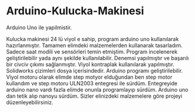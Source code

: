 # Arduino-Kulucka-Makinesi
Arduino Uno ile yapilmistir.

Kulucka makinesi 24 lü viyol e sahip, 
program arduino uno kullanılarak hazırlanmıştır. 
Tamamen elimdeki malzemelerden kullanarak tasarladım. 
Sadece saat modili ve sensörleri temin etmiştim. 
Program incelenerek geliştirilebilir yada aynı şekilde kullanılabilir. 
Denemsi yapılmıştır ve başarılı bir civciv çıkımı sağlanmıştır.
Viyol kontraplak kullanılarak yapılmıştır. 
Solidworks çizimleri dosya içerisindedir.
Arduino programı geliştirilebilir.
Viyol motoru olarak elimde step motyor elduğundan ben step motor kullandım ve step motoru ULN2003 entegresi ile sürdüm.
Entegreyide arduino nano vardı fazla elimde onunla programlayıp sürdüm. Arduino uno dan tetik alıp nanoyu sürdüm. 
Sizler elinizdeki malzemelere göre projeyi düzenleyebilirsiniz.

